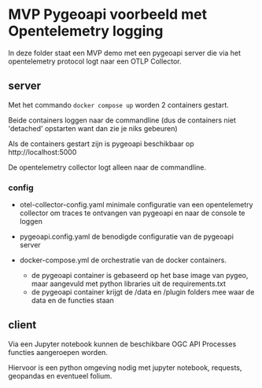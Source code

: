 # MVP Pygeoapi voorbeeld met Opentelemetry logging

In deze folder staat een MVP demo met een pygeoapi server die via het opentelemetry protocol logt naar een OTLP Collector.

## server

Met het commando `docker compose up` worden 2 containers gestart.

Beide containers loggen naar de commandline (dus de containers niet 'detached' opstarten want dan zie je niks gebeuren)

Als de containers gestart zijn is pygeoapi beschikbaar op http://localhost:5000

De opentelemetry collector logt alleen naar de commandline.

### config

- otel-collector-config.yaml
minimale configuratie van een opentelemetry collector om traces te ontvangen van pygeoapi en naar de console te loggen

- pygeoapi.config.yaml
de benodigde configuratie van de pygeoapi server

- docker-compose.yml
de orchestratie van de docker containers.
  - de pygeoapi container is gebaseerd op het base image van pygeo, maar aangevuld met python libraries uit de requirements.txt
  - de pygeoapi container krijgt de /data en /plugin folders mee waar de data en de functies staan

## client

Via een Jupyter notebook kunnen de beschikbare OGC API Processes functies aangeroepen worden.

Hiervoor is een python omgeving nodig met jupyter notebook, requests, geopandas en eventueel folium.
